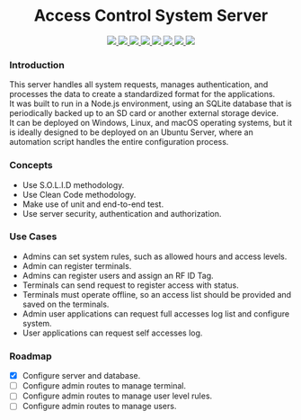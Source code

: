 <h1 align="center">Access Control System Server</h1>

<p align="center">
<a href="https://www.typescriptlang.org">
<img src="https://img.shields.io/badge/TypeScript-black?style=for-the-badge&logo=typescript" />
</a>
<a href="https://nodejs.org/">
  <img src="https://img.shields.io/badge/Node.js-000000?style=for-the-badge&logo=node.js&logoColor=339933" />
</a>
<a href="https://expressjs.com/">
  <img src="https://img.shields.io/badge/Express-000000?style=for-the-badge&logo=express&logoColor=white" />
</a>
<a href="https://github.com/colinhacks/zod">
  <img src="https://img.shields.io/badge/Zod-black?style=for-the-badge&logo=zod"/>
</a>
<a href="https://jestjs.io/">
<img src="https://img.shields.io/badge/Jest-black?style=for-the-badge&logo=jest" />
</a>
<a href="https://swagger.io/">
<img src="https://img.shields.io/badge/Swagger-black?style=for-the-badge&logo=swagger" />
</a>
<a href="https://www.sqlite.org/">
<img src="https://img.shields.io/badge/SQLite%20Database-black?style=for-the-badge&logo=sqlite" />
</a>
<a href="https://www.prisma.io/">
<img src="https://img.shields.io/badge/Prisma%20ORM-black?style=for-the-badge&logo=prisma" />
</a>
</p>

### Introduction
This server handles all system requests, manages authentication, and processes the data to create a standardized format for the applications.  
It was built to run in a Node.js environment, using an SQLite database that is periodically backed up to an SD card or another external storage device.  
It can be deployed on Windows, Linux, and macOS operating systems, but it is ideally designed to be deployed on an Ubuntu Server, where an automation script handles the entire configuration process.  

### Concepts
- Use S.O.L.I.D methodology.
- Use Clean Code methodology.
- Make use of unit and end-to-end test.
- Use server security, authentication and authorization.

### Use Cases
- Admins can set system rules, such as allowed hours and access levels.
- Admin can register terminals.
- Admins can register users and assign an RF ID Tag.
- Terminals can send request to register access with status.
- Terminals must operate offline, so an access list should be provided and saved on the terminals.
- Admin user applications can request full accesses log list and configure system.
- User applications can request self accesses log.

### Roadmap
- [X] Configure server and database.
- [ ] Configure admin routes to manage terminal.
- [ ] Configure admin routes to manage user level rules.
- [ ] Configure admin routes to manage users.